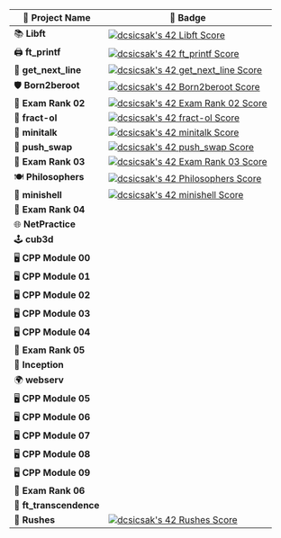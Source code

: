 | 🚀 **Project Name**       | 🏅 **Badge**                                                                                                                                              |
|--------------------|----------------------------------------------------------------------------------------------------------------------------------------------------|
| 📚 **Libft**           | [![dcsicsak's 42 Libft Score](https://badge.nimon.fr/api/v2/cm0i0l41w364801lt3tp2nno0/project/3623787)](https://github.com/Csicsi/42Vienna/tree/main/CommonCore/libft) |
| 🖨️ **ft_printf**       | [![dcsicsak's 42 ft_printf Score](https://badge.nimon.fr/api/v2/cm0i0l41w364801lt3tp2nno0/project/3635368)](https://github.com/Csicsi/42Vienna/tree/main/CommonCore/ft_printf) |
| 📝 **get_next_line**   | [![dcsicsak's 42 get_next_line Score](https://badge.nimon.fr/api/v2/cm0i0l41w364801lt3tp2nno0/project/3642897)](https://github.com/Csicsi/42Vienna/tree/main/CommonCore/get_next_line) |
| 🛡️ **Born2beroot**     | [![dcsicsak's 42 Born2beroot Score](https://badge.nimon.fr/api/v2/cm0i0l41w364801lt3tp2nno0/project/3643247)](https://github.com/Csicsi/42Vienna/tree/main/CommonCore/Born2beroot) |
| 🧠 **Exam Rank 02**    | [![dcsicsak's 42 Exam Rank 02 Score](https://badge.nimon.fr/api/v2/cm0i0l41w364801lt3tp2nno0/project/3674119)](https://github.com/Nimon77/badge42) |
| 🎨 **fract-ol**        | [![dcsicsak's 42 fract-ol Score](https://badge.nimon.fr/api/v2/cm0i0l41w364801lt3tp2nno0/project/3718913)](https://github.com/Csicsi/42Vienna/tree/main/CommonCore/fract-ol) |
| 📨 **minitalk**        | [![dcsicsak's 42 minitalk Score](https://badge.nimon.fr/api/v2/cm0i0l41w364801lt3tp2nno0/project/3723707)](https://github.com/Csicsi/42Vienna/tree/main/CommonCore/minitalk) |
| 🔢 **push_swap**       | [![dcsicsak's 42 push_swap Score](https://badge.nimon.fr/api/v2/cm0i0l41w364801lt3tp2nno0/project/3715315)](https://github.com/Csicsi/42Vienna/tree/main/CommonCore/push_swap) |
| 🧠 **Exam Rank 03**    | [![dcsicsak's 42 Exam Rank 03 Score](https://badge.nimon.fr/api/v2/cm0i0l41w364801lt3tp2nno0/project/3838059)](https://github.com/Nimon77/badge42) |
| 🍽️ **Philosophers**    | [![dcsicsak's 42 Philosophers Score](https://badge.nimon.fr/api/v2/cm0i0l41w364801lt3tp2nno0/project/3872058)](https://github.com/Nimon77/badge42) |
| 🐚 **minishell**       | [![dcsicsak's 42 minishell Score](https://badge.nimon.fr/api/v2/cm0i0l41w364801lt3tp2nno0/project/3872059)](https://github.com/Nimon77/badge42) |
|  🧠 **Exam Rank 04**   | |
|  🌐 **NetPractice**       | |
|  🕹️ **cub3d**             | |
|  🖥️ **CPP Module 00**     | |
|  🖥️ **CPP Module 01**     | |
|  🖥️ **CPP Module 02**     | |
|  🖥️ **CPP Module 03**     | |
|  🖥️ **CPP Module 04**     | |
|  🧠 **Exam Rank 05**   | |
|  🐳 **Inception**         | |
|  🌍 **webserv**           | |
|  🖥️ **CPP Module 05**     | |
|  🖥️ **CPP Module 06**     | |
|  🖥️ **CPP Module 07**     | |
|  🖥️ **CPP Module 08**     | |
|  🖥️ **CPP Module 09**     | |
|  🧠 **Exam Rank 06**   | |
|  🎇 **ft_transcendence**  | |
|  🚩 **Rushes**          | [![dcsicsak's 42 Rushes Score](https://badge.nimon.fr/api/v2/cm0i0l41w364801lt3tp2nno0/project/3631308)](https://github.com/Nimon77/badge42) |
